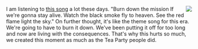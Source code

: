<img src="http://scripting.com/images/2020/04/11/tumbleweedConnection.png" border="0" align="right">I am listening to <a href="https://www.youtube.com/watch?v=EdEQkRq_xrw">this song</a> a lot these days. "Burn down the mission If we're gonna stay alive. Watch the black smoke fly to heaven. See the red flame light the sky." On further thought, it's like the theme song for this era. We're going to have to burn it down. We've been putting it off for too long and now are living with the consequences. That's why this hurts so much, we created this moment as much as the Tea Party people did.
